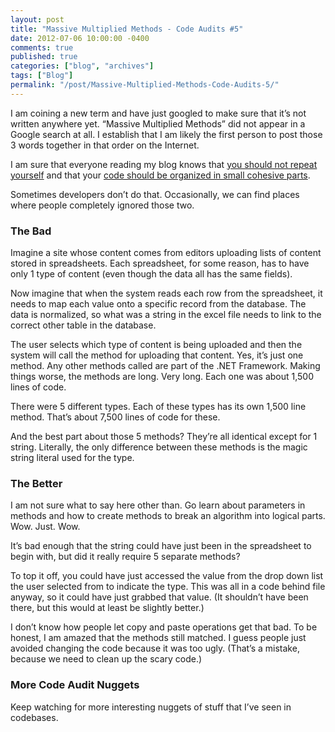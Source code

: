 ```yaml
---
layout: post
title: "Massive Multiplied Methods - Code Audits #5"
date: 2012-07-06 10:00:00 -0400
comments: true
published: true
categories: ["blog", "archives"]
tags: ["Blog"]
permalink: "/post/Massive-Multiplied-Methods-Code-Audits-5/"
---
```

<!-- more -->

<p>I am coining a new term and have just googled to make sure that it’s not written anywhere yet. “Massive Multiplied Methods” did not appear in a Google search at all. I establish that I am likely the first person to post those 3 words together in that order on the Internet.</p>  <p>I am sure that everyone reading my blog knows that <a href="http://deviq.com/most-popular-principles/don-t-repeat-yourself" target="_blank">you should not repeat yourself</a> and that your <a href="http://deviq.com/single-responsibility-principle" target="_blank">code should be organized in small cohesive parts</a>.</p>  <p>Sometimes developers don’t do that. Occasionally, we can find places where people completely ignored those two.</p>  <h3></h3>  <h3>The Bad</h3>  <p>Imagine a site whose content comes from editors uploading lists of content stored in spreadsheets. Each spreadsheet, for some reason, has to have only 1 type of content (even though the data all has the same fields).</p>  <p>Now imagine that when the system reads each row from the spreadsheet, it needs to map each value onto a specific record from the database. The data is normalized, so what was a string in the excel file needs to link to the correct other table in the database.</p>  <p>The user selects which type of content is being uploaded and then the system will call the method for uploading that content. Yes, it’s just one method. Any other methods called are part of the .NET Framework. Making things worse, the methods are long. Very long. Each one was about 1,500 lines of code.</p>  <p>There were 5 different types. Each of these types has its own 1,500 line method. That’s about 7,500 lines of code for these.</p>  <p>And the best part about those 5 methods? They’re all identical except for 1 string. Literally, the only difference between these methods is the magic string literal used for the type.</p>  <h3>The Better</h3>  <p>I am not sure what to say here other than. Go learn about parameters in methods and how to create methods to break an algorithm into logical parts. Wow. Just. Wow.</p>  <p>It’s bad enough that the string could have just been in the spreadsheet to begin with, but did it really require 5 separate methods?</p>  <p>To top it off, you could have just accessed the value from the drop down list the user selected from to indicate the type. This was all in a code behind file anyway, so it could have just grabbed that value. (It shouldn’t have been there, but this would at least be slightly better.)</p>  <p>I don’t know how people let copy and paste operations get that bad. To be honest, I am amazed that the methods still matched. I guess people just avoided changing the code because it was too ugly. (That’s a mistake, because we need to clean up the scary code.)</p>  <h3>More Code Audit Nuggets</h3>  <p>Keep watching for more interesting nuggets of stuff that I’ve seen in codebases.</p>
